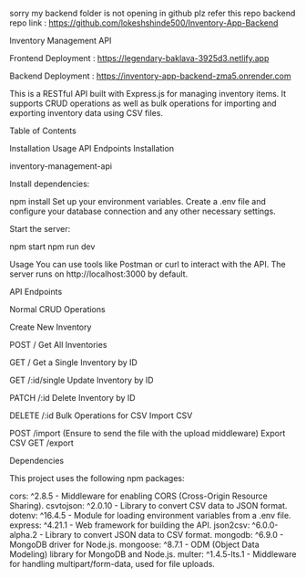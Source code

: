 sorry my backend folder is not opening in github plz refer this repo 
backend repo link : https://github.com/lokeshshinde500/Inventory-App-Backend

Inventory Management API

Frontend Deployment : https://legendary-baklava-3925d3.netlify.app

Backend Deployment : https://inventory-app-backend-zma5.onrender.com

This is a RESTful API built with Express.js for managing inventory items. It supports CRUD operations as well as bulk operations for importing and exporting inventory data using CSV files.

Table of Contents

Installation
Usage
API Endpoints
Installation

inventory-management-api

Install dependencies:

npm install
Set up your environment variables. Create a .env file and configure your database connection and any other necessary settings.

Start the server:

npm start
npm run dev

Usage
You can use tools like Postman or curl to interact with the API. The server runs on http://localhost:3000 by default.

API Endpoints

Normal CRUD Operations

Create New Inventory

POST /
Get All Inventories

GET /
Get a Single Inventory by ID

GET /:id/single
Update Inventory by ID

PATCH /:id
Delete Inventory by ID

DELETE /:id
Bulk Operations for CSV
Import CSV

POST /import (Ensure to send the file with the upload middleware)
Export CSV
GET /export

Dependencies

This project uses the following npm packages:

cors: ^2.8.5 - Middleware for enabling CORS (Cross-Origin Resource Sharing).
csvtojson: ^2.0.10 - Library to convert CSV data to JSON format.
dotenv: ^16.4.5 - Module for loading environment variables from a .env file.
express: ^4.21.1 - Web framework for building the API.
json2csv: ^6.0.0-alpha.2 - Library to convert JSON data to CSV format.
mongodb: ^6.9.0 - MongoDB driver for Node.js.
mongoose: ^8.7.1 - ODM (Object Data Modeling) library for MongoDB and Node.js.
multer: ^1.4.5-lts.1 - Middleware for handling multipart/form-data, used for file uploads.




